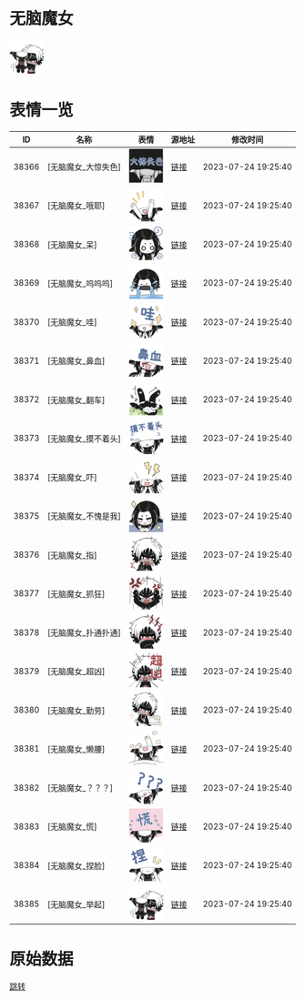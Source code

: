 # 无脑魔女

<img src="./cover.png" height="60" alt="cover" />

# 表情一览

|ID|名称|表情|源地址|修改时间|
|----|----|----|----|----|
|38366|[无脑魔女_大惊失色]|<img src="./pic/038366_%5B无脑魔女_大惊失色%5D.png" height="60" alt="大惊失色"/>|[链接](https://i0.hdslb.com/bfs/garb/5bd2fb90462f245930690eab4104b32bf822d542.png)|2023-07-24 19:25:40|
|38367|[无脑魔女_哦耶]|<img src="./pic/038367_%5B无脑魔女_哦耶%5D.png" height="60" alt="哦耶"/>|[链接](https://i0.hdslb.com/bfs/garb/cbb046e445e2d0f7aa1575d86a0eee644dd7bd23.png)|2023-07-24 19:25:40|
|38368|[无脑魔女_呆]|<img src="./pic/038368_%5B无脑魔女_呆%5D.png" height="60" alt="呆"/>|[链接](https://i0.hdslb.com/bfs/garb/7504852e0a363ff08de58c416ac8c2cf19e07734.png)|2023-07-24 19:25:40|
|38369|[无脑魔女_呜呜呜]|<img src="./pic/038369_%5B无脑魔女_呜呜呜%5D.png" height="60" alt="呜呜呜"/>|[链接](https://i0.hdslb.com/bfs/garb/dd6b94c04e9a15d93ce928c936c1126d70f53a18.png)|2023-07-24 19:25:40|
|38370|[无脑魔女_哇]|<img src="./pic/038370_%5B无脑魔女_哇%5D.png" height="60" alt="哇"/>|[链接](https://i0.hdslb.com/bfs/garb/047ca2a41b490d04920f2ca8ddd3eee89237e7b7.png)|2023-07-24 19:25:40|
|38371|[无脑魔女_鼻血]|<img src="./pic/038371_%5B无脑魔女_鼻血%5D.png" height="60" alt="鼻血"/>|[链接](https://i0.hdslb.com/bfs/garb/726fb75b20d0d469ffcebe87348a7bab73984999.png)|2023-07-24 19:25:40|
|38372|[无脑魔女_翻车]|<img src="./pic/038372_%5B无脑魔女_翻车%5D.png" height="60" alt="翻车"/>|[链接](https://i0.hdslb.com/bfs/garb/b69ccbe21df6d055bdac056685d2938cb45a4e13.png)|2023-07-24 19:25:40|
|38373|[无脑魔女_摸不着头]|<img src="./pic/038373_%5B无脑魔女_摸不着头%5D.png" height="60" alt="摸不着头"/>|[链接](https://i0.hdslb.com/bfs/garb/3ad1f3c2d1a9638d21efdb50f450110363fca306.png)|2023-07-24 19:25:40|
|38374|[无脑魔女_吓]|<img src="./pic/038374_%5B无脑魔女_吓%5D.png" height="60" alt="吓"/>|[链接](https://i0.hdslb.com/bfs/garb/22371a3c49aa126deb26798ca1632f36e72b76d5.png)|2023-07-24 19:25:40|
|38375|[无脑魔女_不愧是我]|<img src="./pic/038375_%5B无脑魔女_不愧是我%5D.png" height="60" alt="不愧是我"/>|[链接](https://i0.hdslb.com/bfs/garb/009fc78c0e35432105b2b70a2ca001b8aafd8535.png)|2023-07-24 19:25:40|
|38376|[无脑魔女_指]|<img src="./pic/038376_%5B无脑魔女_指%5D.png" height="60" alt="指"/>|[链接](https://i0.hdslb.com/bfs/garb/48d1511a01b0bd0d776f37fdf04b2be7698594e5.png)|2023-07-24 19:25:40|
|38377|[无脑魔女_抓狂]|<img src="./pic/038377_%5B无脑魔女_抓狂%5D.png" height="60" alt="抓狂"/>|[链接](https://i0.hdslb.com/bfs/garb/2020fe8cda7eee0f08c3e10189e96220b2c3d72a.png)|2023-07-24 19:25:40|
|38378|[无脑魔女_扑通扑通]|<img src="./pic/038378_%5B无脑魔女_扑通扑通%5D.png" height="60" alt="扑通扑通"/>|[链接](https://i0.hdslb.com/bfs/garb/3ef1b656cd3a5f4b8146c25763e0a8542f341ccc.png)|2023-07-24 19:25:40|
|38379|[无脑魔女_超凶]|<img src="./pic/038379_%5B无脑魔女_超凶%5D.png" height="60" alt="超凶"/>|[链接](https://i0.hdslb.com/bfs/garb/27437aa0c304560ffb53e541a9c3d9c3982a3ad4.png)|2023-07-24 19:25:40|
|38380|[无脑魔女_勤劳]|<img src="./pic/038380_%5B无脑魔女_勤劳%5D.png" height="60" alt="勤劳"/>|[链接](https://i0.hdslb.com/bfs/garb/fd655dc4b78b613c7187f5ba9d5a925c6e214ba8.png)|2023-07-24 19:25:40|
|38381|[无脑魔女_懒腰]|<img src="./pic/038381_%5B无脑魔女_懒腰%5D.png" height="60" alt="懒腰"/>|[链接](https://i0.hdslb.com/bfs/garb/bb51fe2cacf9c78173397a1c9aad0d94ce488fa2.png)|2023-07-24 19:25:40|
|38382|[无脑魔女_？？？]|<img src="./pic/038382_%5B无脑魔女_？？？%5D.png" height="60" alt="？？？"/>|[链接](https://i0.hdslb.com/bfs/garb/e77215885b3180ff35827addb2b0e75bc8bdae6b.png)|2023-07-24 19:25:40|
|38383|[无脑魔女_慌]|<img src="./pic/038383_%5B无脑魔女_慌%5D.png" height="60" alt="慌"/>|[链接](https://i0.hdslb.com/bfs/garb/3c2749ff15b3e87f585b5862aedfa5d57d3ccd04.png)|2023-07-24 19:25:40|
|38384|[无脑魔女_捏脸]|<img src="./pic/038384_%5B无脑魔女_捏脸%5D.png" height="60" alt="捏脸"/>|[链接](https://i0.hdslb.com/bfs/garb/18d7e4c8cf32b703224e1000553642bda0f3905c.png)|2023-07-24 19:25:40|
|38385|[无脑魔女_举起]|<img src="./pic/038385_%5B无脑魔女_举起%5D.png" height="60" alt="举起"/>|[链接](https://i0.hdslb.com/bfs/garb/a46e0189d31d68349eac26290a9b69fd63778e8d.png)|2023-07-24 19:25:40|

# 原始数据

[跳转](./raw.json)

